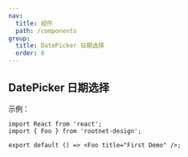 ```yaml
---
nav:
  title: 组件
  path: /components
group:
  title: DatePicker 日期选择
  order: 8
---
```


## DatePicker 日期选择

示例：

```tsx
import React from 'react';
import { Foo } from 'rootnet-design';

export default () => <Foo title="First Demo" />;
```

<API />
